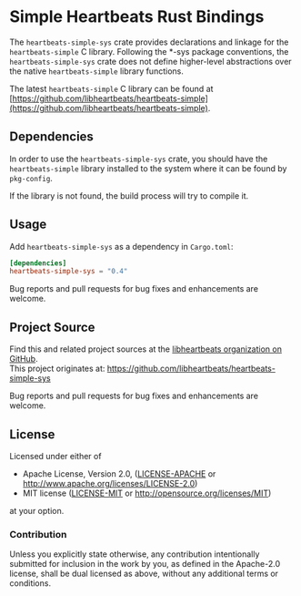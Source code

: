 # Simple Heartbeats Rust Bindings

The `heartbeats-simple-sys` crate provides declarations and linkage for the
`heartbeats-simple` C library.
Following the *-sys package conventions, the `heartbeats-simple-sys` crate
does not define higher-level abstractions over the native `heartbeats-simple`
library functions.

The latest `heartbeats-simple` C library can be found at
[https://github.com/libheartbeats/heartbeats-simple](https://github.com/libheartbeats/heartbeats-simple).

## Dependencies

In order to use the `heartbeats-simple-sys` crate, you should have the
`heartbeats-simple` library installed to the system where it can be found
by `pkg-config`.

If the library is not found, the build process will try to compile it.

## Usage
Add `heartbeats-simple-sys` as a dependency in `Cargo.toml`:

```toml
[dependencies]
heartbeats-simple-sys = "0.4"
```

Bug reports and pull requests for bug fixes and enhancements are welcome.

## Project Source

Find this and related project sources at the [libheartbeats organization on GitHub](https://github.com/libheartbeats).  
This project originates at: https://github.com/libheartbeats/heartbeats-simple-sys

Bug reports and pull requests for bug fixes and enhancements are welcome.

## License

Licensed under either of

 * Apache License, Version 2.0, ([LICENSE-APACHE](LICENSE-APACHE) or http://www.apache.org/licenses/LICENSE-2.0)
 * MIT license ([LICENSE-MIT](LICENSE-MIT) or http://opensource.org/licenses/MIT)

at your option.

### Contribution

Unless you explicitly state otherwise, any contribution intentionally
submitted for inclusion in the work by you, as defined in the Apache-2.0
license, shall be dual licensed as above, without any additional terms or
conditions.
